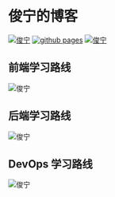 # 俊宁的博客

[![俊宁](https://img.shields.io/website-up-down-green-red/https/www.youngjuning.cn.svg)](https://www.youngjuning.cn)
[![github pages](https://github.com/youngjuning/www.youngjuning.cn/actions/workflows/gh-pages.yml/badge.svg)](https://github.com/youngjuning/www.youngjuning.cn/actions/workflows/gh-pages.yml)
[![俊宁](https://img.shields.io/badge/Made%20with-Markdown-1f425f.svg)](https://guides.github.com/features/mastering-markdown/)

## 前端学习路线

![俊宁](https://i.loli.net/2021/03/31/hYFQxyzriawD93k.png)

## 后端学习路线

![俊宁](https://i.loli.net/2021/03/31/adMZ9hxfGolt3CH.png)

## DevOps 学习路线

![俊宁](https://i.loli.net/2021/03/31/HTJUfCPLwQ31t87.png)

